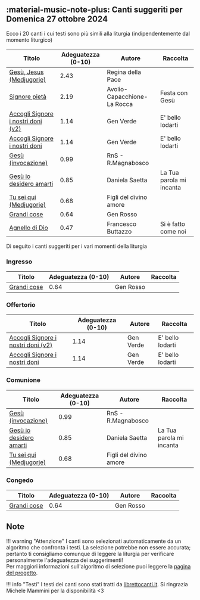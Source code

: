 ## :material-music-note-plus: Canti suggeriti per Domenica 27 ottobre 2024

Ecco i 20 canti i cui testi sono più simili alla liturgia (indipendentemente dal momento liturgico)

| Titolo | Adeguatezza (0-10) | Autore | Raccolta |
| --- | --- | --- | --- |
| [Gesù, Jesus (Medjugorje)](https://www.librettocanti.it/mod_canti_gestione#!canto/vedi/1969) | 2.43 | Regina della Pace |  |
| [Signore pietà  ](https://www.librettocanti.it/mod_canti_gestione#!canto/vedi/2345) | 2.19 | Avolio-Capacchione-La Rocca | Festa con Gesù |
| [Accogli Signore i nostri doni (v2)](https://www.librettocanti.it/mod_canti_gestione#!canto/vedi/1649) | 1.14 | Gen Verde | E' bello lodarti |
| [Accogli Signore i nostri doni](https://www.librettocanti.it/mod_canti_gestione#!canto/vedi/6) | 1.14 | Gen Verde | E' bello lodarti |
| [Gesù (invocazione)](https://www.librettocanti.it/mod_canti_gestione#!canto/vedi/2624) | 0.99 | RnS - R.Magnabosco |  |
| [Gesù io desidero amarti](https://www.librettocanti.it/mod_canti_gestione#!canto/vedi/2522) | 0.85 | Daniela Saetta | La Tua parola mi incanta |
| [Tu sei qui (Medjugorje)](https://www.librettocanti.it/mod_canti_gestione#!canto/vedi/1975) | 0.68 | Figli del divino amore |  |
| [Grandi cose](https://www.librettocanti.it/mod_canti_gestione#!canto/vedi/217) | 0.64 | Gen Rosso |  |
| [Agnello di Dio](https://www.librettocanti.it/mod_canti_gestione#!canto/vedi/2490) | 0.47 | Francesco Buttazzo | Si è fatto come noi |

Di seguito i canti suggeriti per i vari momenti della liturgia

### Ingresso

| Titolo | Adeguatezza (0-10) | Autore | Raccolta |
| --- | --- | --- | --- |
| [Grandi cose](https://www.librettocanti.it/mod_canti_gestione#!canto/vedi/217) | 0.64 | Gen Rosso |  |

### Offertorio

| Titolo | Adeguatezza (0-10) | Autore | Raccolta |
| --- | --- | --- | --- |
| [Accogli Signore i nostri doni (v2)](https://www.librettocanti.it/mod_canti_gestione#!canto/vedi/1649) | 1.14 | Gen Verde | E' bello lodarti |
| [Accogli Signore i nostri doni](https://www.librettocanti.it/mod_canti_gestione#!canto/vedi/6) | 1.14 | Gen Verde | E' bello lodarti |

### Comunione
| Titolo | Adeguatezza (0-10) | Autore | Raccolta |
| --- | --- | --- | --- |
| [Gesù (invocazione)](https://www.librettocanti.it/mod_canti_gestione#!canto/vedi/2624) | 0.99 | RnS - R.Magnabosco |  |
| [Gesù io desidero amarti](https://www.librettocanti.it/mod_canti_gestione#!canto/vedi/2522) | 0.85 | Daniela Saetta | La Tua parola mi incanta |
| [Tu sei qui (Medjugorje)](https://www.librettocanti.it/mod_canti_gestione#!canto/vedi/1975) | 0.68 | Figli del divino amore |  |

### Congedo
| Titolo | Adeguatezza (0-10) | Autore | Raccolta |
| --- | --- | --- | --- |
| [Grandi cose](https://www.librettocanti.it/mod_canti_gestione#!canto/vedi/217) | 0.64 | Gen Rosso |  |

## Note
!!! warning "Attenzione"
    I canti sono selezionati automaticamente da un algoritmo che confronta i testi. La selezione potrebbe non essere accurata; pertanto ti consigliamo comunque di leggere la liturgia per verificare personalmente l'adeguatezza dei suggerimenti!<br>Per maggiori informazioni sull'algoritmo di selezione puoi leggere la [pagina del progetto](https://hildegard.it/progetto/).

!!! info "Testi"
    I testi dei canti sono stati tratti da [librettocanti.it](https://www.librettocanti.it/). Si ringrazia Michele Mammini per la disponibilità <3


